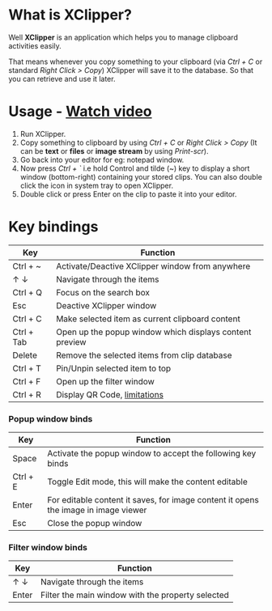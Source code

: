# What is XClipper?

Well **XClipper** is an application which helps you to manage clipboard activities easily.

That means whenever you copy something to your clipboard (via _Ctrl + C_ or standard _Right Click > Copy_) XClipper will save it to the database. So that you can retrieve and use it later.

# Usage - [Watch video]()

1. Run XClipper.
2. Copy something to clipboard by using _Ctrl + C_ or _Right Click > Copy_ (It can be **text** or **files** or **image stream** by using _Print-scr_).
3. Go back into your editor for eg: notepad window.
4. Now press _Ctrl + `_ i.e hold Control and tilde (~) key to display a short window (bottom-right) containing your stored clips. You can also double click the icon in system tray to open XClipper.
5. Double click or press Enter on the clip to paste it into your editor.

# Key bindings

| Key        | Function                                                |
| ---------- | ------------------------------------------------------- |
| Ctrl + ~   | Activate/Deactive XClipper window from anywhere         |
| ↑ ↓        | Navigate through the items                              |
| Ctrl + Q   | Focus on the search box                                 |
| Esc        | Deactive XClipper window                                |
| Ctrl + C   | Make selected item as current clipboard content         |
| Ctrl + Tab | Open up the popup window which displays content preview |
| Delete     | Remove the selected items from clip database            |
| Ctrl + T   | Pin/Unpin selected item to top                          |
| Ctrl + F   | Open up the filter window                               |
| Ctrl + R   | Display QR Code, [limitations]()                        |

### Popup window binds

| Key      | Function                                                                            |
| -------- | ----------------------------------------------------------------------------------- |
| Space    | Activate the popup window to accept the following key binds                         |
| Ctrl + E | Toggle Edit mode, this will make the content editable                               |
| Enter    | For editable content it saves, for image content it opens the image in image viewer |
| Esc      | Close the popup window                                                              |

### Filter window binds

| Key   | Function                                          |
| ----- | ------------------------------------------------- |
| ↑ ↓   | Navigate through the items                        |
| Enter | Filter the main window with the property selected |
